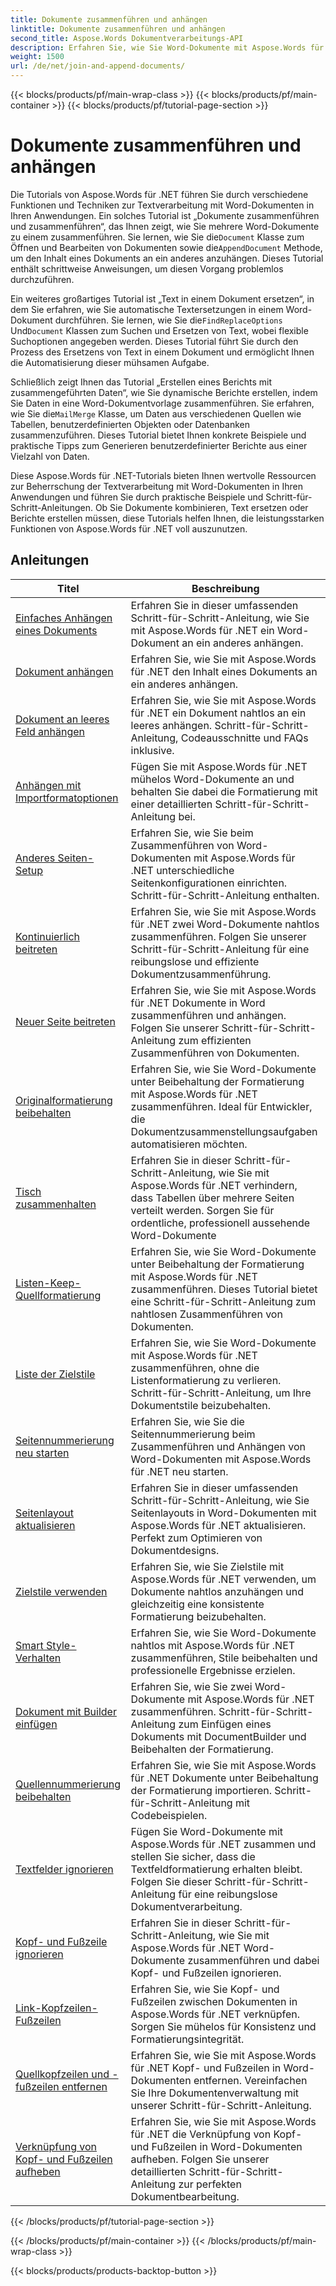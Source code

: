 ```yaml
---
title: Dokumente zusammenführen und anhängen
linktitle: Dokumente zusammenführen und anhängen
second_title: Aspose.Words Dokumentverarbeitungs-API
description: Erfahren Sie, wie Sie Word-Dokumente mit Aspose.Words für .NET zusammenführen und verschmelzen. Die Tutorials führen Sie durch die Schritte zum Zusammenführen mehrerer Word-Dateien zu einem einzigen Dokument.
weight: 1500
url: /de/net/join-and-append-documents/
---
```


{{< blocks/products/pf/main-wrap-class >}}
{{< blocks/products/pf/main-container >}}
{{< blocks/products/pf/tutorial-page-section >}}

# Dokumente zusammenführen und anhängen

Die Tutorials von Aspose.Words für .NET führen Sie durch verschiedene Funktionen und Techniken zur Textverarbeitung mit Word-Dokumenten in Ihren Anwendungen. Ein solches Tutorial ist „Dokumente zusammenführen und zusammenführen“, das Ihnen zeigt, wie Sie mehrere Word-Dokumente zu einem zusammenführen. Sie lernen, wie Sie die`Document` Klasse zum Öffnen und Bearbeiten von Dokumenten sowie die`AppendDocument` Methode, um den Inhalt eines Dokuments an ein anderes anzuhängen. Dieses Tutorial enthält schrittweise Anweisungen, um diesen Vorgang problemlos durchzuführen.

 Ein weiteres großartiges Tutorial ist „Text in einem Dokument ersetzen“, in dem Sie erfahren, wie Sie automatische Textersetzungen in einem Word-Dokument durchführen. Sie lernen, wie Sie die`FindReplaceOptions` Und`Document` Klassen zum Suchen und Ersetzen von Text, wobei flexible Suchoptionen angegeben werden. Dieses Tutorial führt Sie durch den Prozess des Ersetzens von Text in einem Dokument und ermöglicht Ihnen die Automatisierung dieser mühsamen Aufgabe.

Schließlich zeigt Ihnen das Tutorial „Erstellen eines Berichts mit zusammengeführten Daten“, wie Sie dynamische Berichte erstellen, indem Sie Daten in eine Word-Dokumentvorlage zusammenführen. Sie erfahren, wie Sie die`MailMerge` Klasse, um Daten aus verschiedenen Quellen wie Tabellen, benutzerdefinierten Objekten oder Datenbanken zusammenzuführen. Dieses Tutorial bietet Ihnen konkrete Beispiele und praktische Tipps zum Generieren benutzerdefinierter Berichte aus einer Vielzahl von Daten.

Diese Aspose.Words für .NET-Tutorials bieten Ihnen wertvolle Ressourcen zur Beherrschung der Textverarbeitung mit Word-Dokumenten in Ihren Anwendungen und führen Sie durch praktische Beispiele und Schritt-für-Schritt-Anleitungen. Ob Sie Dokumente kombinieren, Text ersetzen oder Berichte erstellen müssen, diese Tutorials helfen Ihnen, die leistungsstarken Funktionen von Aspose.Words für .NET voll auszunutzen.

 ## Anleitungen
| Titel | Beschreibung |
| --- | --- |
| [Einfaches Anhängen eines Dokuments](./simple-append-document/) | Erfahren Sie in dieser umfassenden Schritt-für-Schritt-Anleitung, wie Sie mit Aspose.Words für .NET ein Word-Dokument an ein anderes anhängen. |
| [Dokument anhängen](./append-document/) | Erfahren Sie, wie Sie mit Aspose.Words für .NET den Inhalt eines Dokuments an ein anderes anhängen. |
| [Dokument an leeres Feld anhängen](./append-document-to-blank/) | Erfahren Sie, wie Sie mit Aspose.Words für .NET ein Dokument nahtlos an ein leeres anhängen. Schritt-für-Schritt-Anleitung, Codeausschnitte und FAQs inklusive. |
| [Anhängen mit Importformatoptionen](./append-with-import-format-options/) | Fügen Sie mit Aspose.Words für .NET mühelos Word-Dokumente an und behalten Sie dabei die Formatierung mit einer detaillierten Schritt-für-Schritt-Anleitung bei. |
| [Anderes Seiten-Setup](./different-page-setup/) | Erfahren Sie, wie Sie beim Zusammenführen von Word-Dokumenten mit Aspose.Words für .NET unterschiedliche Seitenkonfigurationen einrichten. Schritt-für-Schritt-Anleitung enthalten. |
| [Kontinuierlich beitreten](./join-continuous/) | Erfahren Sie, wie Sie mit Aspose.Words für .NET zwei Word-Dokumente nahtlos zusammenführen. Folgen Sie unserer Schritt-für-Schritt-Anleitung für eine reibungslose und effiziente Dokumentzusammenführung. |
| [Neuer Seite beitreten](./join-new-page/) | Erfahren Sie, wie Sie mit Aspose.Words für .NET Dokumente in Word zusammenführen und anhängen. Folgen Sie unserer Schritt-für-Schritt-Anleitung zum effizienten Zusammenführen von Dokumenten. |
| [Originalformatierung beibehalten](./keep-source-formatting/) | Erfahren Sie, wie Sie Word-Dokumente unter Beibehaltung der Formatierung mit Aspose.Words für .NET zusammenführen. Ideal für Entwickler, die Dokumentzusammenstellungsaufgaben automatisieren möchten. |
| [Tisch zusammenhalten](./keep-source-together/) | Erfahren Sie in dieser Schritt-für-Schritt-Anleitung, wie Sie mit Aspose.Words für .NET verhindern, dass Tabellen über mehrere Seiten verteilt werden. Sorgen Sie für ordentliche, professionell aussehende Word-Dokumente |
| [Listen-Keep-Quellformatierung](./list-keep-source-formatting/) | Erfahren Sie, wie Sie Word-Dokumente unter Beibehaltung der Formatierung mit Aspose.Words für .NET zusammenführen. Dieses Tutorial bietet eine Schritt-für-Schritt-Anleitung zum nahtlosen Zusammenführen von Dokumenten. |
| [Liste der Zielstile](./list-use-destination-styles/) | Erfahren Sie, wie Sie Word-Dokumente mit Aspose.Words für .NET zusammenführen, ohne die Listenformatierung zu verlieren. Schritt-für-Schritt-Anleitung, um Ihre Dokumentstile beizubehalten. |
| [Seitennummerierung neu starten](./restart-page-numbering/) | Erfahren Sie, wie Sie die Seitennummerierung beim Zusammenführen und Anhängen von Word-Dokumenten mit Aspose.Words für .NET neu starten. |
| [Seitenlayout aktualisieren](./update-page-layout/) | Erfahren Sie in dieser umfassenden Schritt-für-Schritt-Anleitung, wie Sie Seitenlayouts in Word-Dokumenten mit Aspose.Words für .NET aktualisieren. Perfekt zum Optimieren von Dokumentdesigns. |
| [Zielstile verwenden](./use-destination-styles/) | Erfahren Sie, wie Sie Zielstile mit Aspose.Words für .NET verwenden, um Dokumente nahtlos anzuhängen und gleichzeitig eine konsistente Formatierung beizubehalten. |
| [Smart Style-Verhalten](./smart-style-behavior/) | Erfahren Sie, wie Sie Word-Dokumente nahtlos mit Aspose.Words für .NET zusammenführen, Stile beibehalten und professionelle Ergebnisse erzielen. |
| [Dokument mit Builder einfügen](./insert-document-with-builder/) | Erfahren Sie, wie Sie zwei Word-Dokumente mit Aspose.Words für .NET zusammenführen. Schritt-für-Schritt-Anleitung zum Einfügen eines Dokuments mit DocumentBuilder und Beibehalten der Formatierung. |
| [Quellennummerierung beibehalten](./keep-source-numbering/) | Erfahren Sie, wie Sie mit Aspose.Words für .NET Dokumente unter Beibehaltung der Formatierung importieren. Schritt-für-Schritt-Anleitung mit Codebeispielen. |
| [Textfelder ignorieren](./ignore-text-boxes/) | Fügen Sie Word-Dokumente mit Aspose.Words für .NET zusammen und stellen Sie sicher, dass die Textfeldformatierung erhalten bleibt. Folgen Sie dieser Schritt-für-Schritt-Anleitung für eine reibungslose Dokumentverarbeitung. |
| [Kopf- und Fußzeile ignorieren](./ignore-header-footer/) | Erfahren Sie in dieser Schritt-für-Schritt-Anleitung, wie Sie mit Aspose.Words für .NET Word-Dokumente zusammenführen und dabei Kopf- und Fußzeilen ignorieren. |
| [Link-Kopfzeilen-Fußzeilen](./link-headers-footers/) | Erfahren Sie, wie Sie Kopf- und Fußzeilen zwischen Dokumenten in Aspose.Words für .NET verknüpfen. Sorgen Sie mühelos für Konsistenz und Formatierungsintegrität. |
| [Quellkopfzeilen und -fußzeilen entfernen](./remove-source-headers-footers/) | Erfahren Sie, wie Sie mit Aspose.Words für .NET Kopf- und Fußzeilen in Word-Dokumenten entfernen. Vereinfachen Sie Ihre Dokumentenverwaltung mit unserer Schritt-für-Schritt-Anleitung. |
| [Verknüpfung von Kopf- und Fußzeilen aufheben](./unlink-headers-footers/) | Erfahren Sie, wie Sie mit Aspose.Words für .NET die Verknüpfung von Kopf- und Fußzeilen in Word-Dokumenten aufheben. Folgen Sie unserer detaillierten Schritt-für-Schritt-Anleitung zur perfekten Dokumentbearbeitung. |
{{< /blocks/products/pf/tutorial-page-section >}}

{{< /blocks/products/pf/main-container >}}
{{< /blocks/products/pf/main-wrap-class >}}

{{< blocks/products/products-backtop-button >}}
